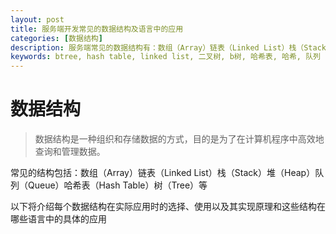 ```yaml
---
layout: post
title: 服务端开发常见的数据结构及语言中的应用
categories: [数据结构]
description: 服务端常见的数据结构有：数组（Array）链表（Linked List）栈（Stack）堆（Heap）队列（Queue）哈希表（Hash Table）树（Tree）图（Graph）
keywords: btree, hash table, linked list, 二叉树, b树, 哈希表, 哈希, 队列
---
```


# 数据结构

> 数据结构是一种组织和存储数据的方式，目的是为了在计算机程序中高效地查询和管理数据。

常见的结构包括：数组（Array）链表（Linked List）栈（Stack）堆（Heap）队列（Queue）哈希表（Hash Table）树（Tree）等

以下将介绍每个数据结构在实际应用时的选择、使用以及其实现原理和这些结构在哪些语言中的具体的应用

